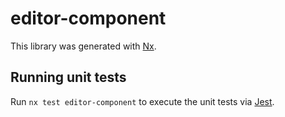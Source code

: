 # editor-component

This library was generated with [Nx](https://nx.dev).

## Running unit tests

Run `nx test editor-component` to execute the unit tests via [Jest](https://jestjs.io).

